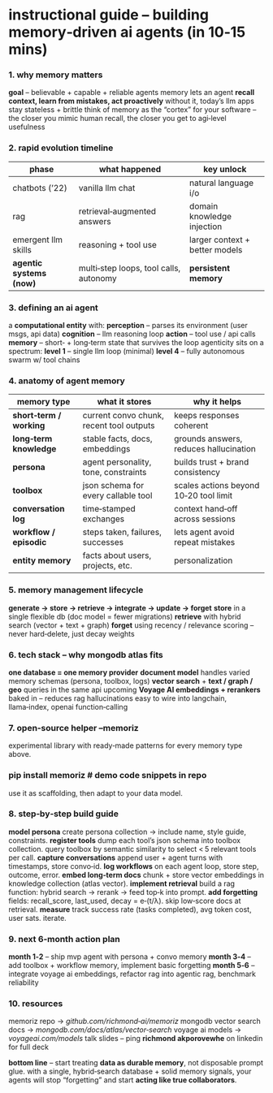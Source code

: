 # **instructional guide – building memory‑driven ai agents (in 10‑15 mins)**

### 1. why memory matters
**goal** – believable + capable + reliable agents
memory lets an agent **recall context, learn from mistakes, act proactively**
without it, today’s llm apps stay stateless + brittle
think of memory as the “cortex” for your software – the closer you mimic human recall, the closer you get to agi‑level usefulness

### 2. rapid evolution timeline
| **phase** | **what happened** | **key unlock** |
|---|---|---|
| chatbots (’22) | vanilla llm chat | natural language i/o |
| rag | retrieval‑augmented answers | domain knowledge injection |
| emergent llm skills | reasoning + tool use | larger context + better models |
| **agentic systems (now)** | multi‑step loops, tool calls, autonomy | **persistent memory** |

### 3. defining an ai agent
a **computational entity** with:
**perception** – parses its environment (user msgs, api data)
**cognition** – llm reasoning loop
**action** – tool use / api calls
**memory** – short‑ + long‑term state that survives the loop
agenticity sits on a spectrum:
**level 1** – single llm loop (minimal)
**level 4** – fully autonomous swarm w/ tool chains

### 4. anatomy of agent memory
| **memory type** | **what it stores** | **why it helps** |
|---|---|---|
| **short‑term / working** | current convo chunk, recent tool outputs | keeps responses coherent |
| **long‑term knowledge** | stable facts, docs, embeddings | grounds answers, reduces hallucination |
| **persona** | agent personality, tone, constraints | builds trust + brand consistency |
| **toolbox** | json schema for every callable tool | scales actions beyond 10‑20 tool limit |
| **conversation log** | time‑stamped exchanges | context hand‑off across sessions |
| **workflow / episodic** | steps taken, failures, successes | lets agent avoid repeat mistakes |
| **entity memory** | facts about users, projects, etc. | personalization |

### 5. memory management lifecycle
**generate → store → retrieve → integrate → update → forget**
**store** in a single flexible db (doc model = fewer migrations)
**retrieve** with hybrid search (vector + text + graph)
**forget** using recency / relevance scoring – never hard‑delete, just decay weights

### 6. tech stack – why mongodb atlas fits
**one database = one memory provider**
**document model** handles varied memory schemas (persona, toolbox, logs)
**vector search** + **text / graph / geo** queries in the same api
upcoming **Voyage AI embeddings + rerankers** baked in – reduces rag hallucinations
easy to wire into langchain, llama‑index, openai function‑calling

### 7. open‑source helper –memoriz
experimental library with ready‑made patterns for every memory type above.
### pip install memoriz   # demo code snippets in repo
use it as scaffolding, then adapt to your data model.

### 8. step‑by‑step build guide
**model persona**
create persona collection → include name, style guide, constraints.
**register tools**
dump each tool’s json schema into toolbox collection.
query toolbox by semantic similarity to select < 5 relevant tools per call.
**capture conversations**
append user + agent turns with timestamps, store convo‑id.
**log workflows**
on each agent loop, store step, outcome, error.
**embed long‑term docs**
chunk + store vector embeddings in knowledge collection (atlas vector).
**implement retrieval**
build a rag function: hybrid search → rerank → feed top‑k into prompt.
**add forgetting**
fields: recall_score, last_used, decay = e‑(t/λ). skip low‑score docs at retrieval.
**measure**
track success rate (tasks completed), avg token cost, user sats. iterate.

### 9. next 6‑month action plan
**month 1‑2** – ship mvp agent with persona + convo memory
**month 3‑4** – add toolbox + workflow memory, implement basic forgetting
**month 5‑6** – integrate voyage ai embeddings, refactor rag into agentic rag, benchmark reliability

### 10. resources
memoriz repo → *github.com/richmond‑ai/memoriz*
mongodb vector search docs → *mongodb.com/docs/atlas/vector‑search*
voyage ai models → *voyageai.com/models*
talk slides – ping **richmond akporovewhe** on linkedin for full deck

**bottom line** – start treating **data as durable memory**, not disposable prompt glue. with a single, hybrid‑search database + solid memory signals, your agents will stop “forgetting” and start **acting like true collaborators**.

